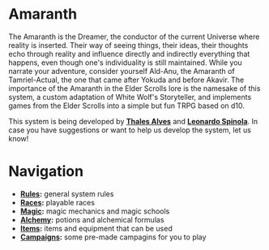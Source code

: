 # Amaranth
The Amaranth is the Dreamer, the conductor of the current Universe where reality is inserted. Their way of seeing things, their ideas, their thoughts echo through reality and influence directly and indirectly everything that happens, even though one's individuality is still maintained. While you narrate your adventure, consider yourself Ald-Anu, the Amaranth of Tamriel-Actual, the one that came after Yokuda and before Akavir. The importance of the Amaranth in the Elder Scrolls lore is the namesake of this system, a custom adaptation of White Wolf's Storyteller, and implements games from the Elder Scrolls into a simple but fun TRPG based on d10.

This system is being developed by **[Thales Alves](https://github.com/thaalesalves)** and **[Leonardo Spinola](https://www.linkedin.com/in/leonardo-spinola-alcantara/)**. In case you have suggestions or want to help us develop the system, let us know!

# Navigation
* **[Rules](/rules):** general system rules
* **[Races](/races):** playable races
* **[Magic](/rules/magic):** magic mechanics and magic schools
* **[Alchemy](/rules/alchemy):** potions and alchemical formulas
* **[Items](/items):** items and equipment that can be used
* **[Campaigns](/campaigns):** some pre-made campagins for you to play